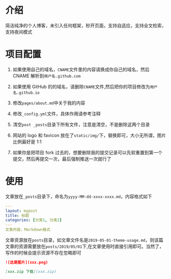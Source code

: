 # 介绍

简洁纯净的个人博客，未引入任何框架，秒开页面，支持自适应，支持全文检索，支持夜间模式

# 项目配置

1. 如果使用自己的域名，`CNAME`文件里的内容请换成你自己的域名，然后 CNAME 解析到`用户名.github.com`

2. 如果使用 GitHub 的的域名，请删除`CNAME`文件,然后把你的项目修改为`用户名.github.io`

3. 修改`pages/about.md`中关于我的内容

4. 修改`_config.yml`文件，具体作用请参考注释

5. 清空`post _posts`目录下所有文件，注意是清空，不是删除这两个目录

6. 网站的 logo 和 favicon 放在了`static/img/`下，替换即可，大小无所谓，图片比例最好是 1:1

7. 如果你是把项目 fork 过去的，想要删除我的提交记录可以先软重置到第一个提交，然后再提交一次，最后强制推送一次就行了

# 使用

文章放在`_posts`目录下，命名为`yyyy-MM-dd-xxxx-xxxx.md`，内容格式如下

```yaml
---
layout: mypost
title: 标题
categories: [分类1, 分类2]
---
文章内容，Markdown格式
```

文章资源放在`posts`目录，如文章文件名是`2019-05-01-theme-usage.md`，则该篇文章的资源需要放在`posts/2019/05/01`下,在文章使用时直接引用即可。当然了，写作的时候会提示资源不存在忽略即可

```md
![这是图片](xxx.png)

[xxx.zip 下载](xxx.zip)
```
